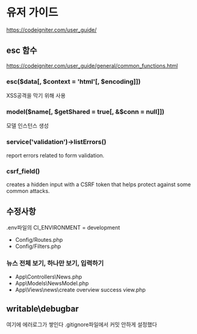 # 유저 가이드
https://codeigniter.com/user_guide/

## esc 함수
https://codeigniter.com/user_guide/general/common_functions.html

### esc($data[, $context = 'html'[, $encoding]])

XSS공격을 막기 위해 사용

### model($name[, $getShared = true[, &$conn = null]])
모델 인스턴스 생성

### service('validation')->listErrors()
report errors related to form validation. 

### csrf_field()
creates a hidden input with a CSRF token that helps protect against some common attacks.

## 수정사항
.env파일의 
CI_ENVIRONMENT = development

- Config/Routes.php
- Config/Filters.php

### 뉴스 전체 보기, 하나만 보기, 입력하기
- App\Controllers\News.php
- App\Models\NewsModel.php
- App\Views\news\create overview success view.php

## writable\debugbar
여기에 에러로그가 쌓인다
.gitignore파일에서 커밋 안하게 설정했다